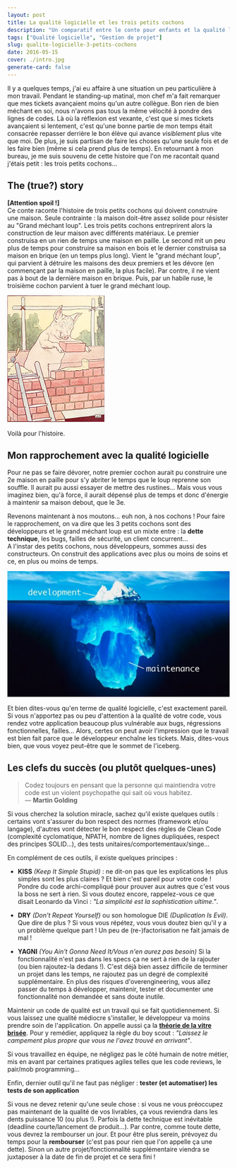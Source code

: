 ```yaml
---
layout: post
title: La qualité logicielle et les trois petits cochons
description: "Un comparatif entre le conte pour enfants et la qualité logicielle"
tags: ["Qualité logicielle", "Gestion de projet"]
slug: qualite-logicielle-3-petits-cochons
date: 2016-05-15
cover: ./intro.jpg
generate-card: false
---
```


Il y a quelques temps, j'ai eu affaire à une situation un peu particulière à mon travail. Pendant le standing-up matinal, mon chef m'a fait remarquer que mes tickets avançaient moins qu'un autre collègue.
Bon rien de bien méchant en soi, nous n'avons pas tous la même vélocité à pondre des lignes de codes. Là où la réflexion est vexante, c'est que si mes tickets avançaient si lentement, c'est qu'une bonne partie de mon temps était consacrée repasser derrière le bon élève qui avance *visiblement* plus vite que moi. De plus, je suis partisan de faire les choses qu'une seule fois et de les faire bien (même si cela prend plus de temps).
En retournant à mon bureau, je me suis souvenu de cette histoire que l'on me racontait quand j'étais petit : les trois petits cochons...

## The (true?) story

**[Attention spoil !]**  
Ce conte raconte l'histoire de trois petits cochons qui doivent construire une maison. Seule contrainte : la maison doit-être assez solide pour résister au "Grand méchant loup". Les trois petits cochons entreprirent alors la construction de leur maison avec différents matériaux. Le premier construisa en un rien de temps une maison en paille. Le second mit un peu plus de temps pour construire sa maison en bois et le dernier construisa sa maison en brique (en un temps plus long).
Vient le "grand méchant loup", qui parvient à détruire les maisons des deux premiers et les dévore (en commençant par la maison en paille, la plus facile). Par contre, il ne vient pas à bout de la dernière maison en brique. Puis, par un habile ruse, le troisième cochon parvient à tuer le grand méchant loup.

![3e cochon](./third-pig.jpg)

Voilà pour l'histoire.  

## Mon rapprochement avec la qualité logicielle

Pour ne pas se faire dévorer, notre premier cochon aurait pu construire une 2e maison en paille pour s'y abriter le temps que le loup reprenne son souffle. Il aurait pu aussi essayer de mettre des rustines... Mais vous vous imaginez bien, qu'à force, il aurait dépensé plus de temps et donc d'énergie à maintenir sa maison debout, que le 3e.

Revenons maintenant à nos moutons... euh non, à nos cochons ! Pour faire le rapprochement, on va dire que les 3 petits cochons sont des développeurs et le grand méchant loup est un mixte entre : la **dette technique**, les bugs, failles de sécurité, un client concurrent...  
A l'instar des petits cochons, nous développeurs, sommes aussi des constructeurs. On construit des applications avec plus ou moins de soins et ce, en plus ou moins de temps.

![Velocité, temps et qualité](./dev-cost-maintenance.jpg)

Et bien dites-vous qu'en terme de qualité logicielle, c'est exactement pareil. Si vous n'apportez pas ou peu d'attention à la qualité de votre code, vous rendez votre application beaucoup plus vulnérable aux bugs, régressions fonctionnelles, failles... Alors, certes on peut avoir l'impression que le travail est bien fait parce que le développeur enchaîne les tickets. Mais, dites-vous bien, que vous voyez peut-être que le sommet de l'iceberg.

## Les clefs du succès (ou plutôt quelques-unes)

> Codez toujours en pensant que la personne qui maintiendra votre code est un violent psychopathe qui sait où vous habitez.  
— **Martin Golding**

Si vous cherchez la solution miracle, sachez qu'il existe quelques outils : certains vont s'assurer du bon respect des normes (framework et/ou langage), d'autres vont détecter le bon respect des règles de Clean Code (complexité cyclomatique, NPATH, nombre de lignes dupliquées, respect des principes SOLID...), des tests unitaires/comportementaux/singe...

En complément de ces outils, il existe quelques principes :

* **KISS** *(Keep It Simple Stupid)* : ne dit-on pas que les explications les plus simples sont les plus claires ? Et bien c'est pareil pour votre code ! Pondre du code archi-compliqué pour prouver aux autres que c'est vous la boss ne sert à rien.
Si vous doutez encore, rappelez-vous ce que disait Leonardo da Vinci : *"La simplicité est la sophistication ultime."*.

* **DRY** *(Don't Repeat Yourself)* ou son homologue DIE *(Duplication Is Evil)*. Que dire de plus&nbsp;? Si vous vous répétez, vous vous doutez bien qu'il y a un problème quelque part ! Un peu de (re-)factorisation ne fait jamais de mal !
* **YAGNI** *(You Ain't Gonna Need It/Vous n'en aurez pas besoin)* Si la fonctionnalité n'est pas dans les specs ça ne sert à rien de la rajouter (ou bien rajoutez-la dedans !). C'est déjà bien assez difficile de terminer un projet dans les temps, ne rajoutez pas un degré de complexité supplémentaire. En plus des risques d'overengineering, vous allez passer du temps à développer, maintenir, tester et documenter une fonctionnalité non demandée et sans doute inutile.

Maintenir un code de qualité est un travail qui se fait quotidiennement. Si vous laissez une qualité médiocre s'installer, le développeur va moins prendre soin de l'application. On appelle aussi ça la **[théorie de la vitre brisée](https://fr.wikipedia.org/wiki/Hypoth%C3%A8se_de_la_vitre_bris%C3%A9e)**. Pour y remédier, appliquez la règle du boy scout : *"Laissez le campement plus propre que vous ne l'avez trouvé en arrivant"*.  

Si vous travaillez en équipe, ne négligez pas le côté humain de notre métier, mis en avant par certaines pratiques agiles telles que les code reviews, le pair/mob programming...  

Enfin, dernier outil qu'il ne faut pas négliger : **tester (et automatiser) les tests de son application**


Si vous ne devez retenir qu'une seule chose : si vous ne vous préoccupez pas maintenant de la qualité de vos livrables, ça vous reviendra dans les dents puissance 10 (ou plus !). Parfois la dette technique est inévitable (deadline courte/lancement de produit...). Par contre, comme toute dette, vous devrez la rembourser un jour. Et pour être plus serein, prévoyez du temps pour la **rembourser** (c'est pas pour rien que l'on appelle ça une dette). Sinon un autre projet/fonctionnalité supplémentaire viendra se juxtaposer à la date de fin de projet et ce sera fini !
